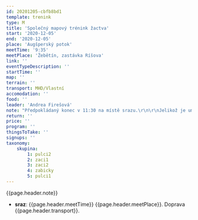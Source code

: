 ```yaml
---
id: 20201205-cbfb8bd1
template: trenink
type: M
title: 'Společný mapový trénink žactva'
start: '2020-12-05'
end: '2020-12-05'
place: 'Augšperský potok'
meetTime: '9:35'
meetPlace: 'Žebětín, zastávka Ríšova'
link: ''
eventTypeDescription: ''
startTime: ''
map: ''
terrain: ''
transport: MHD/Vlastní
accomodation: ''
food: ''
leader: 'Andrea Firešová'
note: "Předpokládaný konec v 11:30 na místě srazu.\r\n\r\nJelikož je umožněno venku až 50 lidí, je možné uspořádat pro děti mapový trénink."
return: ''
price: ''
program: ''
thingsToTake: ''
signups: ''
taxonomy:
    skupina:
        1: pulci2
        2: zaci1
        3: zaci2
        4: zabicky
        5: pulci1
---
```


{{page.header.note}}
* **sraz**: {{page.header.meetTime}} {{page.header.meetPlace}}. Doprava {{page.header.transport}}.
